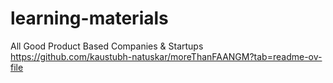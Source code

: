 # learning-materials

All Good Product Based Companies & Startups
https://github.com/kaustubh-natuskar/moreThanFAANGM?tab=readme-ov-file
